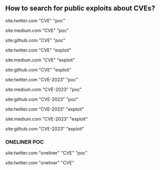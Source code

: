 ## How to search for public exploits about CVEs?

site:twitter.com "CVE" "poc"

site:medium.com "CVE" "poc"

site:github.com "CVE" "poc"

site:twitter.com "CVE" "exploit"

site:medium.com "CVE" "exploit"

site:github.com "CVE" "exploit"

site:twitter.com "CVE-2023" "poc"

site:medium.com "CVE-2023" "poc"

site:github.com "CVE-2023" "poc"

site:twitter.com "CVE-2023" "exploit"

site:medium.com "CVE-2023" "exploit"

site:github.com "CVE-2023" "exploit"

### ONELINER POC
site:twitter.com "oneliner" "CVE" "poc"

site:twitter.com "oneliner" "CVE"
